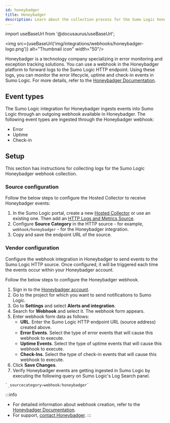 ```yaml
---
id: honeybadger
title: Honeybadger
description: Learn about the collection process for the Sumo Logic honeybadger integration.
---
```

import useBaseUrl from '@docusaurus/useBaseUrl';

<img src={useBaseUrl('img/integrations/webhooks/honeybadger-logo.png')} alt="Thumbnail icon" width="50"/>

Honeybadger is a technology company specializing in error monitoring and exception tracking solutions. You can use a webhook in the Honeybadger platform to forward logs to the Sumo Logic HTTP endpoint. Using these logs, you can monitor the error lifecycle, uptime and check-in events in Sumo Logic. For more details, refer to the [Honeybadger Documentation](https://docs.honeybadger.io/).

## Event types

The Sumo Logic integration for Honeybadger ingests events into Sumo Logic through an outgoing webhook available in Honeybadger. The following event types are ingested through the Honeybadger webhook:
- Error 
- Uptime
- Check-in

## Setup

This section has instructions for collecting logs for the Sumo Logic Honeybadger webhook collection.

### Source configuration

Follow the below steps to configure the Hosted Collector to receive Honeybadger events:

1. In the Sumo Logic portal, create a new [Hosted Collector](/docs/send-data/hosted-collectors/configure-hosted-collector/) or use an existing one. Then add an [HTTP Logs and Metrics Source](/docs/send-data/hosted-collectors/http-source/logs-metrics/#configure-an-httplogs-and-metrics-source).
2. Configure **Source Category** in the HTTP source - for example, `webhook/honeybadger` - for the Honeybadger integration.
3. Copy and save the endpoint URL of the source.

### Vendor configuration

Configure the webhook integration in Honeybadger to send events to the Sumo Logic HTTP source. Once configured, it will be triggered each time the events occur within your Honeybadger account.

Follow the below steps to configure the Honeybadger webhook.

1. Sign in to the [Honeybadger account](https://app.honeybadger.io/users/sign_in).
2. Go to the project for which you want to send notifications to Sumo Logic.
3. Go to **Settings** and select **Alerts and integration**.
4. Search for **Webhook** and select it. The webhook form appears.
5. Enter webhook form data as follows:
    - **URL**. Enter the Sumo Logic HTTP endpoint URL (source address) created above.
    - **Error Events**. Select the type of error events that will cause this webhook to execute.
    - **Uptime Events**. Select the type of uptime events that will cause this webhook to execute.
    - **Check-Ins**. Select the type of check-in events that will cause this webhook to execute.
6. Click **Save Changes**.
7. Verify Honeybadger events are getting ingested in Sumo Logic by executing the following query on Sumo Logic's Log Search panel.
```sql
`_sourcecategory=webhook/honeybadger`
```

:::info
- For detailed information about webhook creation, refer to the [Honeybadger Documentation](https://docs.honeybadger.io/integrations/webhook/).
- For support, [contact Honeybadger](mailto:support@honeybadger.io). 
:::
